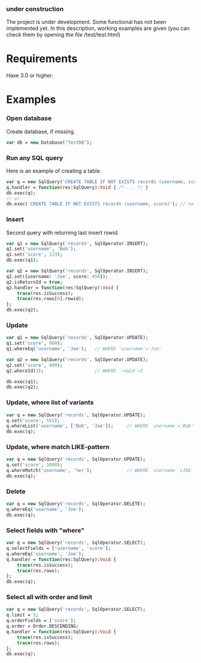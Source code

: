 ### under construction
The project is under development. Some functional has not been implemented yet.
In this description, working examples are given (you can check them by opening the file /test/test.html)

# Requirements
Haxe 3.0 or higher.

# Examples

### Open database
Create database, if missing.
```haxe
var db = new Database("TestDB");
```

### Run any SQL query
Here is an example of creating a table.
```haxe
var q = new SqlQuery('CREATE TABLE IF NOT EXISTS records (username, score)');
q.handler = function(res:SqlQuery):Void { /* ... */ }
db.exec(q);
// or
db.exec('CREATE TABLE IF NOT EXISTS records (username, score)'); // no handler!
```

### Insert
Second query with returning last insert rowid.
```haxe
var q1 = new SqlQuery('records', SqlOperator.INSERT);
q1.set('username', 'Bob');
q1.set('score', 123);
db.exec(q1);

var q2 = new SqlQuery('records', SqlOperator.INSERT);
q2.set({username: 'Joe', score: 456});
q2.isReturnId = true;
q2.handler = function(res:SqlQuery):Void {
    trace(res.isSuccess);
    trace(res.rows[0].rowid);
};
db.exec(q2);
```

### Update
```haxe
var q1 = new SqlQuery('records', SqlOperator.UPDATE);
q1.set('score', 900);
q1.whereEq('username', 'Joe');   // WHERE `username`='Joe'

var q2 = new SqlQuery('records', SqlOperator.UPDATE);
q2.set('score', 800);
q2.whereId(3);                   // WHERE `rowid`=3

db.exec(q1);
db.exec(q2);

```

### Update, where list of variants
```haxe
var q = new SqlQuery('records', SqlOperator.UPDATE);
q.set('score', 555);
q.whereList('username', ['Bob', 'Joe']);     // WHERE `username`='Bob' OR `username`='Joe'
db.exec(q);
```

### Update, where match LIKE-pattern
```haxe
var q = new SqlQuery('records', SqlOperator.UPDATE);
q.set('score', 1000);
q.whereMatch('username', '%er');             // WHERE `username` LIKE '%er'
db.exec(q);
```

### Delete
```haxe
var q = new SqlQuery('records', SqlOperator.DELETE);
q.whereEq('username', 'Joe');
db.exec(q);
```

### Select fields with "where"
```haxe
var q = new SqlQuery('records', SqlOperator.SELECT);
q.selectFields = ['username', 'score'];
q.whereEq('username', 'Joe');
q.handler = function(res:SqlQuery):Void {
    trace(res.isSuccess);
    trace(res.rows);
};
db.exec(q);
```

### Select all with order and limit
```haxe
var q = new SqlQuery('records', SqlOperator.SELECT);
q.limit = 5;
q.orderFields = ['score'];
q.order = Order.DESCENDING;
q.handler = function(res:SqlQuery):Void {
    trace(res.isSuccess);
    trace(res.rows);
};
db.exec(q);
```
